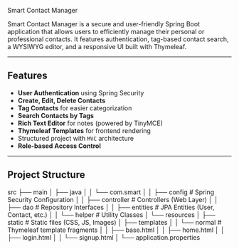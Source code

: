 Smart Contact Manager

Smart Contact Manager is a secure and user-friendly Spring Boot application that allows users to efficiently manage their personal or professional contacts. It features authentication, tag-based contact search, a WYSIWYG editor, and a responsive UI built with Thymeleaf.

---

##  Features

-  **User Authentication** using Spring Security
-  **Create, Edit, Delete Contacts**
-  **Tag Contacts** for easier categorization
-  **Search Contacts by Tags**
-  **Rich Text Editor** for notes (powered by TinyMCE)
-  **Thymeleaf Templates** for frontend rendering
-   Structured project with `MVC` architecture
-  **Role-based Access Control**

---

##  Project Structure
src
├── main
│ ├── java
│ │ └── com.smart
│ │ ├── config # Spring Security Configuration
│ │ ├── controller # Controllers (Web Layer)
│ │ ├── dao # Repository Interfaces
│ │ ├── entities # JPA Entities (User, Contact, etc.)
│ │ └── helper # Utility Classes
│ └── resources
│ ├── static # Static files (CSS, JS, Images)
│ ├── templates
│ │ └── normal # Thymeleaf template fragments
│ │ ├── base.html
│ │ ├── home.html
│ │ ├── login.html
│ │ └── signup.html
│ └── application.properties
